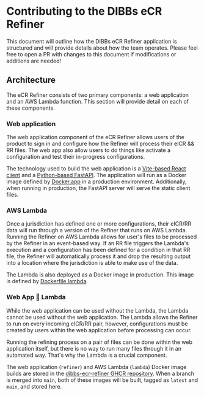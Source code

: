 # Contributing to the DIBBs eCR Refiner

This document will outline how the DIBBs eCR Refiner application is structured and will provide details about how the team operates. Please feel free to open a PR with changes to this document if modifications or additions are needed!

## Architecture

The eCR Refiner consists of two primary components: a web application and an AWS Lambda function. This section will provide detail on each of these components.

### Web application

The web application component of the eCR Refiner allows users of the product to sign in and configure how the Refiner will process their eICR && RR files. The web app also allow users to do things like activate a configuration and test their in-progress configurations.

The technology used to build the web application is a [Vite-based React client](./client/) and a [Python-based FastAPI](./refiner/). The application will run as a Docker image defined by [Docker.app](./Dockerfile.app) in a production environment. Additionally, when running in production, the FastAPI server will serve the static client files.

### AWS Lambda

Once a jurisdiction has defined one or more configurations, their eICR/RR data will run through a version of the Refiner that runs on AWS Lambda. Running the Refiner on AWS Lambda allows for user's files to be processed by the Refiner in an event-based way. If an RR file triggers the Lambda's execution and a configuration has been defined for a condition in that RR file, the Refiner will automatically process it and drop the resulting output into a location where the jurisdiction is able to make use of the data.

The Lambda is also deployed as a Docker image in production. This image is defined by [Dockerfile.lambda](./Dockerfile.lambda).

### Web App 🤝 Lambda

While the web application can be used without the Lambda, the Lambda cannot be used without the web application. The Lambda allows the Refiner to run on every incoming eICR/RR pair, however, configurations must be created by users within the web application before processing can occur.

Running the refining process on a pair of files can be done within the web application itself, but there is no way to run many files through it in an automated way. That's why the Lambda is a crucial component.

The web application (`refiner`) and AWS Lambda (`lambda`) Docker image builds are stored in the [dibbs-ecr-refiner GHCR repository](https://github.com/orgs/CDCgov/packages?repo_name=dibbs-ecr-refiner). When a branch is merged into `main`, both of these images will be built, tagged as `latest` and `main`, and stored here.
